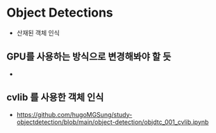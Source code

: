 # Object Detections

- 산재된 객체 인식 

## GPU를 사용하는 방식으로 변경해봐야 할 듯
- 

## cvlib 를 사용한 객체 인식
- https://github.com/hugoMGSung/study-objectdetection/blob/main/object-detection/objdtc_001_cvlib.ipynb

